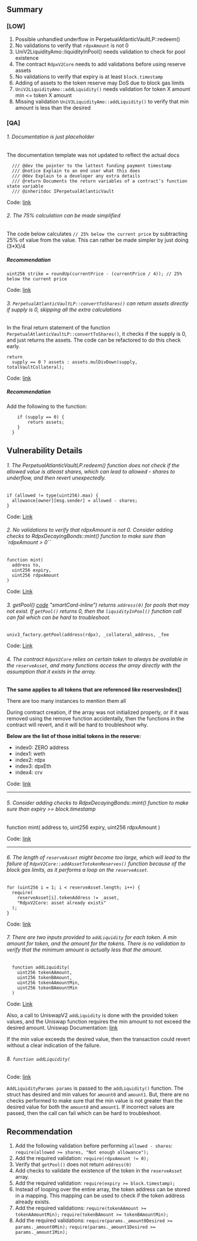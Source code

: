 ## Summary
### [LOW]
1. Possible unhandled underflow in PerpetualAtlanticVaultLP::redeem()
2. No validations to verify that `rdpxAmount` is not 0
3. UniV2LiquidityAmo::liquidityInPool() needs validation to check for pool existence
4. The contract `RdpxV2Core` needs to add validations before using reserve assets
5. No validations to verify that expiry is at least `block.timestamp`
6. Adding of assets to the token reserve may DoS due to block gas limits
7. `UniV2LiquidityAmo::addLiquidity()` needs validation for token X amount min <= token X amount
8. Missing validation `UniV3LiquidityAmo::addLiquidity()` to verify that min amount is less than the desired

### [QA]
###### 1. Documentation is just placeholder
The documentation template was not updated to reflect the actual docs
```
  /// @dev the pointer to the lattest funding payment timestamp
  /// @notice Explain to an end user what this does
  /// @dev Explain to a developer any extra details
  /// @return Documents the return variables of a contract’s function state variable
  /// @inheritdoc IPerpetualAtlanticVault
```
Code: [link](https://github.com/code-423n4/2023-08-dopex/blob/main/contracts/perp-vault/PerpetualAtlanticVault.sol#L84-L88)

###### 2. The 75% calculation can be made simplified
The code below calculates `// 25% below the current price` by subtracting 25% of value from the value. This can rather be made simpler by just doing (3*X)/4

##### Recommendation
`uint256 strike = roundUp(currentPrice - (currentPrice / 4)); // 25% below the current price`

Code: [link](https://github.com/code-423n4/2023-08-dopex/blob/main/contracts/perp-vault/PerpetualAtlanticVault.sol#L270)

###### 3. `PerpetualAtlanticVaultLP::convertToShares()` can return assets directly if supply is 0, skipping all the extra calculations

In the final return statement of the function` PerpetualAtlanticVaultLP::convertToShares()`, it checks if the supply is 0, and just returns the assets. The code can be refactored to do this check early.
```
return
  supply == 0 ? assets : assets.mulDivDown(supply, totalVaultCollateral);
```
Code: [link](https://github.com/code-423n4/2023-08-dopex/blob/main/contracts/perp-vault/PerpetualAtlanticVaultLP.sol#L274)

##### Recommendation
Add the following to the function:
```
    if (supply == 0) {
        return assets;
    }
  }
```

## Vulnerability Details
###### 1. The PerpetualAtlanticVaultLP.redeem() function does not check if the allowed value is atleast shares, which can lead to allowed - shares to underflow, and then revert unexpectedly.
```
if (allowed != type(uint256).max) {
  allowance[owner][msg.sender] = allowed - shares;
}
```
 Code: [Link](https://github.com/code-423n4/2023-08-dopex/blob/main/contracts/perp-vault/PerpetualAtlanticVaultLP.sol#L153)

###### 2. No validations to verify that rdpxAmount is not 0. Consider adding checks to RdpxDecayingBonds::mint() function to make sure than `rdpxAmount > 0``
```
function mint(
  address to,
  uint256 expiry,
  uint256 rdpxAmount
)
```
Code: [Link](https://github.com/code-423n4/2023-08-dopex/blob/main/contracts/decaying-bonds/RdpxDecayingBonds.sol#L114)

###### 3. getPool() [code](https://docs.uniswap.org/contracts/v3/reference/core/interfaces/IUniswapV3Factory#getpool) "smartCard-inline") returns `address(0)` for pools that may not exist. If `getPool()` returns 0, then the `liquidityInPool()` function call can fail which can be hard to troubleshoot.
```univ3_factory.getPool(address(rdpx), _collateral_address, _fee```

Code: [Link](https://github.com/code-423n4/2023-08-dopex/blob/main/contracts/amo/UniV3LiquidityAmo.sol#L101)

###### 4. The contract `RdpxV2Core` relies on certain token to always be available in the `reserveAsset`, and many functions access the array directly with the assumption that it exists in the array.

**The same applies to all tokens that are referenced like reservesIndex[<TOKEN>]**

There are too many instances to mention them all

During contract creation, if the array was not initialized properly, or if it was removed using the remove function accidentally, then the functions in the contract will revert, and it will be hard to troubleshoot why.

**Below are the list of those initial tokens in the reserve:**
- index0: ZERO address
- index1: weth
- index2: rdpx
- index3: dpxEth
- index4: crv

Code: [link](https://github.com/code-423n4/2023-08-dopex/blob/main/contracts/core/RdpxV2Core.sol#L52)

---
###### 5. Consider adding checks to RdpxDecayingBonds::mint() function to make sure than expiry >= block.timestamp

function mint(
  address to,
  uint256 expiry,
  uint256 rdpxAmount
)

Code: [link](https://github.com/code-423n4/2023-08-dopex/blob/main/contracts/decaying-bonds/RdpxDecayingBonds.sol#L114)

---
###### 6. The length of `reserveAsset` might become too large, which will lead to the failure of `RdpxV2Core::addAssetTotokenReserves()` function because of the block gas limits, as it performs a loop on the `reserveAsset`.
```
for (uint256 i = 1; i < reserveAsset.length; i++) {
  require(
    reserveAsset[i].tokenAddress != _asset,
    "RdpxV2Core: asset already exists"
  );
}
```
Code: [link](https://github.com/code-423n4/2023-08-dopex/blob/main/contracts/core/RdpxV2Core.sol#L246)

###### 7. There are two inputs provided to `addLiquidity` for each token. A min amount for token, and the amount for the tokens. There is no validation to verify that the minimum amount is actually less that the amount.
```
  function addLiquidity(
    uint256 tokenAAmount,
    uint256 tokenBAmount,
    uint256 tokenAAmountMin,
    uint256 tokenBAmountMin
  )
```
Code: [Link](https://github.com/code-423n4/2023-08-dopex/blob/main/contracts/amo/UniV2LiquidityAmo.sol#L189)

Also, a call to UniswapV2 `addLiquidity` is done with the provided token values, and the Uniswap function requires the min amount to not exceed the desired amount.
Uniswap Documentation: [link](https://docs.uniswap.org/contracts/v2/reference/smart-contracts/router-02#addliquidity)

If the min value exceeds the desired value, then the transaction could revert without a clear indication of the failure.

###### 8. `function addLiquidity(`

Code: [link](https://github.com/code-423n4/2023-08-dopex/blob/main/contracts/amo/UniV3LiquidityAmo.sol#L155)

`AddLiquidityParams params` is passed to the `addLiquidity()` function. The struct has desired and min values for `amount0` and `amount1`. But, there are no checks performed to make sure that the min value is not greater than the desired value for both the `amount0` and `amount1`.
If incorrect values are passed, then the call can fail which can be hard to troubleshoot.

## Recommendation
1. Add the following validation before performing `allowed - shares`:
```require(allowed >= shares, "Not enough allowance");```
2. Add the required validation:
```require(rdpxAmount != 0);```
3. Verify that `getPool()` does not return `address(0)`
4. Add checks to validate the existence of the token in the `reserveAsset` array.
5. Add the required validation:
```require(expiry >= block.timestamp);```
6. Instead of looping over the entire array, the token address can be stored in a mapping. This mapping can be used to check if the token address already exists.
7. Add the required validations:
`require(tokenAAmount >= tokenAAmountMin);`
`require(tokenBAmount >= tokenBAmountMin);`
8. Add the required validations:
`require(params._amount0Desired >= params._amount0Min);`
`require(params._amount1Desired >= params._amount1Min);`